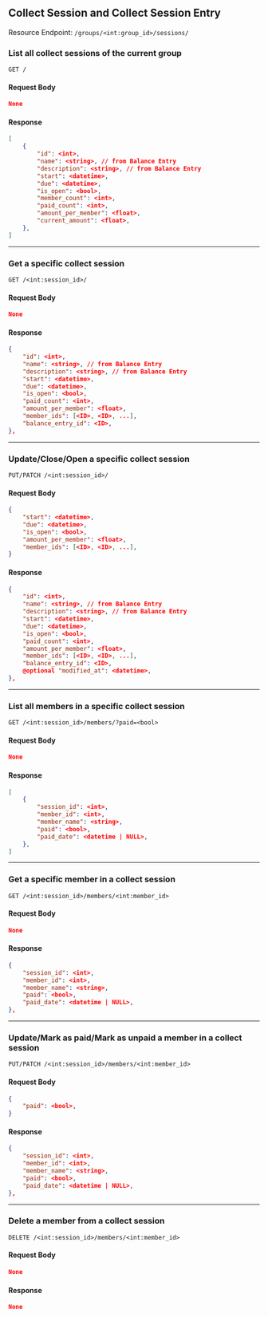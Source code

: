 ## Collect Session and Collect Session Entry

Resource Endpoint: `/groups/<int:group_id>/sessions/`

### List all collect sessions of the current group

`GET /`

#### Request Body

```json
None
```

#### Response

```json
[
    {
        "id": <int>,
        "name": <string>, // from Balance Entry
        "description": <string>, // from Balance Entry
        "start": <datetime>,
        "due": <datetime>,
        "is_open": <bool>,
        "member_count": <int>,
        "paid_count": <int>,
        "amount_per_member": <float>,
        "current_amount": <float>,
    },
]
```

---

### Get a specific collect session

`GET /<int:session_id>/`

#### Request Body

```json
None
```

#### Response

```json
{
    "id": <int>,
    "name": <string>, // from Balance Entry
    "description": <string>, // from Balance Entry
    "start": <datetime>,
    "due": <datetime>,
    "is_open": <bool>,
    "paid_count": <int>,
    "amount_per_member": <float>,
    "member_ids": [<ID>, <ID>, ...],
    "balance_entry_id": <ID>,
},
```

---

### Update/Close/Open a specific collect session

`PUT/PATCH /<int:session_id>/`

#### Request Body

```json
{
    "start": <datetime>,
    "due": <datetime>,
    "is_open": <bool>,
    "amount_per_member": <float>,
    "member_ids": [<ID>, <ID>, ...],
}
```

#### Response

```json
{
    "id": <int>,
    "name": <string>, // from Balance Entry
    "description": <string>, // from Balance Entry
    "start": <datetime>,
    "due": <datetime>,
    "is_open": <bool>,
    "paid_count": <int>,
    "amount_per_member": <float>,
    "member_ids": [<ID>, <ID>, ...],
    "balance_entry_id": <ID>,
    @optional "modified_at": <datetime>,
},
```

---

### List all members in a specific collect session

`GET /<int:session_id>/members/?paid=<bool>`

#### Request Body

```json
None
```

#### Response

```json
[
    {
        "session_id": <int>,
        "member_id": <int>,
        "member_name": <string>,
        "paid": <bool>,
        "paid_date": <datetime | NULL>,
    },
]
```

---

### Get a specific member in a collect session

`GET /<int:session_id>/members/<int:member_id>`

#### Request Body

```json
None
```

#### Response

```json
{
    "session_id": <int>,
    "member_id": <int>,
    "member_name": <string>,
    "paid": <bool>,
    "paid_date": <datetime | NULL>,
},
```

---

### Update/Mark as paid/Mark as unpaid a member in a collect session

`PUT/PATCH /<int:session_id>/members/<int:member_id>`

#### Request Body

```json
{
    "paid": <bool>,
}
```

#### Response

```json
{
    "session_id": <int>,
    "member_id": <int>,
    "member_name": <string>,
    "paid": <bool>,
    "paid_date": <datetime | NULL>,
},
```

---

### Delete a member from a collect session

`DELETE /<int:session_id>/members/<int:member_id>`

#### Request Body

```json
None
```

#### Response

```json
None
```
